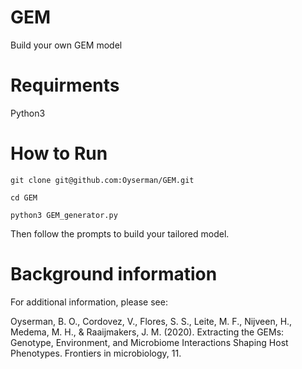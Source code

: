 # GEM
Build your own GEM model

# Requirments
Python3

# How to Run
`git clone git@github.com:Oyserman/GEM.git`

`cd GEM`

`python3 GEM_generator.py`

Then follow the prompts to build your tailored model.

# Background information
For additional information, please see:

Oyserman, B. O., Cordovez, V., Flores, S. S., Leite, M. F., Nijveen, H., Medema, M. H., & Raaijmakers, J. M. (2020). Extracting the GEMs: Genotype, Environment, and Microbiome Interactions Shaping Host Phenotypes. Frontiers in microbiology, 11.
